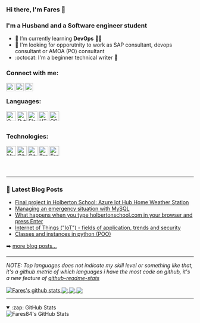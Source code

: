 ### Hi there, I'm Fares 👋

### I'm a Husband and a Software engineer student

- 🌱 I’m currently learning <b>DevOps</b> 👨‍💻
- 👯 I'm looking for opporutnity to work as SAP consultant, devops consultant or AMOA (PO) consultant
- :octocat: I'm a beginner technical writer :pencil:

### Connect with me:

<a href="https://twitter.com/faressassi">
  <img align="left" alt="Twitter" width="22px" src="https://i.imgur.com/NozFIRM.png" />
</a>

<a href="https://www.linkedin.com/in/faress-s-8b55a61b1/">
  <img align="left" alt="LinkedIn" width="22px" src="https://i.imgur.com/Kw0zkMO.png" />
</a>

<a href="https://www.youtube.com/channel/UCKVPRPqOT2PRYYqyj3BIurg">
  <img align="left" alt="Youtube Channel" width="22px" src="https://i.imgur.com/sw8blUb.png" />
</a>


<br>

### Languages:


<img align="left" alt="C" width="26px" src="https://i.imgur.com/3B65ag6.png" />
<img align="left" alt="Python" width="26px" src="https://i.imgur.com/w8GdV2R.png" />
<img align="left" alt="Flask" width="26px" src="https://i.imgur.com/1GgALBu.jpg" />
<img align="left" alt="HTML5" width="26px" src="https://i.imgur.com/Qb7CGcO.png" />
<img align="left" alt="CSS3" width="26px" src="https://i.imgur.com/XwPXdgO.png" />


<br>
<br>

### Technologies:

<img align="left" alt="MySQL" width="26px" src="https://i.imgur.com/0DhgDJa.jpg" />
<img align="left" alt="Git" width="26px" src="https://i.imgur.com/QdAeKG5.png" />
<img align="left" alt="GitHub" width="26px" src="https://i.imgur.com/LwBS0FG.png" />
<img align="left" alt="Terminal" width="26px" src="https://i.imgur.com/xtGnB3F.png" />
<img align="left" alt="Terminal" width="26px" src="https://swimburger.net/media/ppnn3pcl/azure.png" />

<br>
<br>
<br>
<br>

---

### 📕 Latest Blog Posts

<!-- BLOG-POST-LIST:START -->
- [Final project in Holberton School: Azure Iot Hub Home Weather Station ](https://www.linkedin.com/pulse/home-weather-station-project-faress-sassi/)
- [Managing an emergency situation with MySQL](https://www.linkedin.com/pulse/managing-emergency-situation-mysql-faress-sassi/)
- [What happens when you type holbertonschool.com in your browser and press Enter](https://www.linkedin.com/pulse/what-happens-when-you-type-holbertonschoolcom-your-browser-sassi/)
- [Internet of Things ("IoT"​) - fields of application, trends and security](https://www.linkedin.com/pulse/internet-things-iot-fields-application-trends-security-faress-sassi/)
- [Classes and instances in python (POO)](https://www.linkedin.com/pulse/classes-instances-python-poo-faress-sa/)
<!-- BLOG-POST-LIST:END -->

➡️ [more blog posts...](https://www.linkedin.com/in/faress-s-8b55a61b1/detail/recent-activity/posts/)

---

<!--- 
  if you have forked this to use on your profile, 
  Change the `github-readme-stats.Fares84.vercel.app` to `github-readme-stats.vercel.app` 
--->

<!-- Change the `github-readme-stats.Fares84.vercel.app` to `github-readme-stats.vercel.app`  -->

*NOTE: Top languages does not indicate my skill level or something like that, it's a github metric of which languages i have the most code on github, it's a new feature of [github-readme-stats](https://github.com/Fares84/github-readme-stats)*


<a href="https://github.com/Fares84/github-readme-stats">
  <img align="center" src="https://github-readme-stats.Fares84.vercel.app/api?username=Fares84&show_icons=true&include_all_commits=true&theme=material-palenight" alt="Fares's github stats" />
</a>
<a href="https://github.com/Fares84/github-readme-stats">
  <!-- Change the `github-readme-stats.Fares84.vercel.app` to `github-readme-stats.vercel.app`  -->
  <img align="center" src="https://github-readme-stats.Fares84.vercel.app/api/top-langs/?username=Fares84&layout=compact&theme=material-palenight" />
</a>

<a href="https://github.com/Fares84/github-readme-stats">
  <!-- Change the `github-readme-stats.Fares84.vercel.app` to `github-readme-stats.vercel.app`  -->
  <img align="center" src="https://github-readme-stats.vercel.app/api/pin/?username=Fares84&repo=github-readme-stats&theme=material-palenight" />
</a>    
<a href="https://github.com/Fares84/Fares84.github.io">
  <!-- Change the `github-readme-stats.anuraghazra1.vercel.app` to `github-readme-stats.vercel.app`  -->
  <img align="center" src="https://github-readme-stats.vercel.app/api/pin/?username=Fares84&repo=Fares84.github.io&theme=material-palenight" />
</a>

---

<details open>
  <summary>:zap: GitHub Stats</summary>

  <img align="left" alt="Fares84's GitHub Stats" src="https://github-readme-stats.vercel.app/api?username=Fares84&show_icons=true&hide_border=true&theme=dracula" />

</details>
